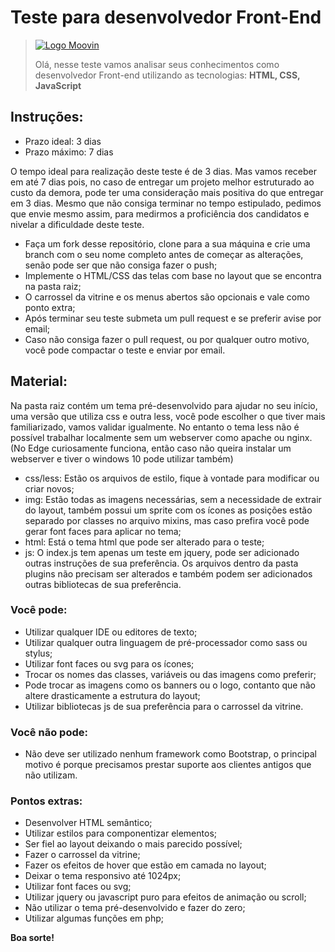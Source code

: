 # Teste para desenvolvedor Front-End
> [![Logo Moovin](https://www.moovin.com.br/img/logo_moovin.png)](https://www.moovin.com.br)
>
> Olá, nesse teste vamos analisar seus conhecimentos como desenvolvedor Front-end utilizando as tecnologias: <b>HTML, CSS, JavaScript</b><br>

## Instruções:

* Prazo ideal: 3 dias
* Prazo máximo: 7 dias

O tempo ideal para realização deste teste é de 3 dias. Mas vamos receber em até 7 dias pois, no caso de entregar um projeto melhor estruturado ao custo da demora, pode ter uma consideração mais positiva do que entregar em 3 dias.
Mesmo que não consiga terminar no tempo estipulado, pedimos que envie mesmo assim, para medirmos a proficiência dos candidatos e nivelar a dificuldade deste teste.

* Faça um fork desse repositório, clone para a sua máquina e crie uma branch com o seu nome completo antes de começar as alterações, senão pode ser que não consiga fazer o push;
* Implemente o HTML/CSS das telas com base no layout que se encontra na pasta raiz;
* O carrossel da vitrine e os menus abertos são opcionais e vale como ponto extra;
* Após terminar seu teste submeta um pull request e se preferir avise por email;
* Caso não consiga fazer o pull request, ou por qualquer outro motivo, você pode compactar o teste e enviar por email.

## Material:

Na pasta raiz contém um tema pré-desenvolvido para ajudar no seu início, uma versão que utiliza css e outra less, você pode escolher o que tiver mais familiarizado, vamos validar igualmente. No entanto o tema less não é possível trabalhar localmente sem um webserver como apache ou nginx. (No Edge curiosamente funciona, então caso não queira instalar um webserver e tiver o windows 10 pode utilizar também)

* css/less: Estão os arquivos de estilo, fique à vontade para modificar ou criar novos;
* img: Estão todas as imagens necessárias, sem a necessidade de extrair do layout, também possui um sprite com os ícones as posições estão separado por classes no arquivo mixins, mas caso prefira você pode gerar font faces para aplicar no tema;
* html: Está o tema html que pode ser alterado para o teste;
* js: O index.js tem apenas um teste em jquery, pode ser adicionado outras instruções de sua preferência. Os arquivos dentro da pasta plugins não precisam ser alterados e também podem ser adicionados outras bibliotecas de sua preferência.

### Você pode:

* Utilizar qualquer IDE ou editores de texto;
* Utilizar qualquer outra linguagem de pré-processador como sass ou stylus;
* Utilizar font faces ou svg para os ícones;
* Trocar os nomes das classes, variáveis ou das imagens como preferir;
* Pode trocar as imagens como os banners ou o logo, contanto que não altere drasticamente a estrutura do layout;
* Utilizar bibliotecas js de sua preferência para o carrossel da vitrine.

### Você não pode:

* Não deve ser utilizado nenhum framework como Bootstrap, o principal motivo é porque precisamos prestar suporte aos clientes antigos que não utilizam.

### Pontos extras:

* Desenvolver HTML semântico;
* Utilizar estilos para componentizar elementos;
* Ser fiel ao layout deixando o mais parecido possível;
* Fazer o carrossel da vitrine;
* Fazer os efeitos de hover que estão em camada no layout;
* Deixar o tema responsivo até 1024px;
* Utilizar font faces ou svg;
* Utilizar jquery ou javascript puro para efeitos de animação ou scroll;
* Não utilizar o tema pré-desenvolvido e fazer do zero;
* Utilizar algumas funções em php;

**Boa sorte!**